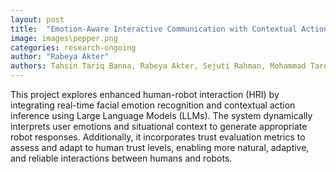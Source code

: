 ```yaml
---
layout: post
title:  "Emotion-Aware Interactive Communication with Contextual Action Inference and Trust Evaluation for Human-Robot Interaction using LLMs"
image: images\pepper.png
categories: research-ongoing
author: "Rabeya Akter"
authors: Tahsin Tariq Banna, Rabeya Akter, Sejuti Rahman, Mohammad Tareq
---
```

This project explores enhanced human-robot interaction (HRI) by integrating real-time facial emotion recognition and contextual action inference using Large Language Models (LLMs). The system dynamically interprets user emotions and situational context to generate appropriate robot responses. Additionally, it incorporates trust evaluation metrics to assess and adapt to human trust levels, enabling more natural, adaptive, and reliable interactions between humans and robots.